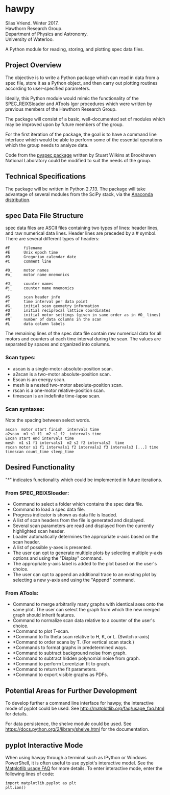 # hawpy
Silas Vriend. Winter 2017.                                                     
Hawthorn Research Group.                                                       
Department of Physics and Astronomy.                                           
University of Waterloo.

A Python module for reading, storing, and plotting spec data files.

## Project Overview
 
The objective is to write a Python package which can read in data
from a spec file, store it as a Python object, and then carry out plotting
routines according to user-specified parameters.

Ideally, this Python module would mimic the functionality of the 
SPEC_REIXSloader and ATools Igor procedures which were written by 
previous members of the Hawthorn Research Group.

The package will consist of a basic, well-documented set of modules
which may be improved upon by future members of the group.

For the first iteration of the package, the goal is to have a command
line interface which would be able to perform some of the essential
operations which the group needs to analyze data.

Code from the [pyspec package](https://github.com/stuwilkins/pyspec) written 
by Stuart Wilkins at Brookhaven National Laboratory could be modified to suit 
the needs of the group.
    
    
## Technical Specifications
    
The package will be written in Python 2.7.13.  The package will
take advantage of several modules from the SciPy stack, via the
[Anaconda distribution](https://www.continuum.io/downloads).
    
    
## spec Data File Structure

spec data files are ASCII files containing two types of lines:
header lines, and raw numerical data lines. Header lines are preceded 
by a # symbol. There are several different types of headers:
    
    #F      filename
    #E      Unix epoch time
    #D      Gregorian calendar date
    #C      comment line
    
    #O_     motor names
    #o_     motor name mnemonics
    
    #J_     counter names
    #j_     counter name mnemonics
    
    #S      scan header info
    #T      time interval per data point
    #G_     initial scan geometry information
    #Q      initial reciprocal lattice coordinates
    #P_     initial motor settings (given in same order as in #O_ lines)
    #N      number of data columns in the scan
    #L      data column labels
    
The remaining lines of the spec data file contain raw numerical data
for all motors and counters at each time interval during the scan. The 
values are separated by spaces and organized into columns.

### Scan types: 

- ascan is a single-motor absolute-position scan. 
- a2scan is a two-motor absolute-position scan.
- Escan is an energy scan.
- mesh is a nested two-motor absolute-position scan.
- rscan is a one-motor relative-position scan.
- timescan is an indefinite time-lapse scan.
    
### Scan syntaxes:

Note the spacing between select words.

    ascan  motor start finish  intervals time
    a2scan  m1 s1 f1  m2 s1 f2  intervals time
    Escan start end intervals time
    mesh  m1 s1 f1 intervals1  m2 s2 f2 intervals2  time
    rscan motor s1 f1 intervals1 f2 intervals2 f3 intervals3 [...] time
    timescan count_time sleep_time

## Desired Functionality

"*" indicates functionality which could be implemented in future iterations.

### From SPEC_REIXSloader:

- Command to select a folder which contains the spec data file.
- Command to load a spec data file.
- Progress indicator is shown as data file is loaded.
- A list of scan headers from the file is generated and displayed.
- Several scan parameters are read and displayed from the
    currently highlighted scan header.
- Loader automatically determines the appropriate x-axis based on
    the scan header.
- A list of possible y-axes is presented. 
- The user can opt to generate multiple plots by selecting multiple
    y-axis options and using the "Display" command.
- The appropriate y-axis label is added to the plot based on the user's choice.
- The user can opt to append an additional trace to an existing plot
    by selecting a new y-axis and using the "Append" command.
        
### From ATools:

- Command to merge arbitrarily many graphs with identical axes 
    onto the same plot. The user can select the graph from which
    the new merged graph should inherit features.
- Command to normalize scan data relative to a counter of the user's choice.
- *Command to plot T-scan.
- *Command to fix theta scan relative to H, K, or L. (Switch x-axis)
- *Command to order scans by T. (For vertical scan stack.)
- *Commands to format graphs in predetermined ways.
- *Command to subtract background noise from graph.
- *Command to subtract hidden polynomial noise from graph.
- *Command to perform Lorentzian fit to graph.
- *Command to return the fit parameters.
- *Command to export visible graphs as PDFs.

## Potential Areas for Further Development

To develop further a command line interface for hawpy, the interactive mode of
pyplot could be used. See http://matplotlib.org/faq/usage_faq.html for details.

For data persistence, the shelve module could be used. See 
https://docs.python.org/2/library/shelve.html for the documentation.

## pyplot Interactive Mode

When using hawpy through a terminal such as IPython or Windows PowerShell, it
is often useful to use pyplot's interactive model. See the [Matplotlib usage 
FAQ](https://matplotlib.org/faq/usage_faq.html#what-is-interactive-mode) for
more details. To enter interactive mode, enter the following lines of code:

	import matplotlib.pyplot as plt
	plt.ion()
